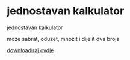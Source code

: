 # jednostavan kalkulator

jednostavan kalkulator

moze sabrat, oduzet, mnozit i dijelit dva broja


[downloadiraj ovdje](https://github.com/mubarakappa/kalkulator/raw/master/kalkulator/bin/Release/kalkulator.exe)
